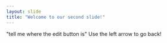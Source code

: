```yaml
---
layout: slide
title: "Welcome to our second slide!"
---
```

"tell me where the edit button is"
Use the left arrow to go back!
